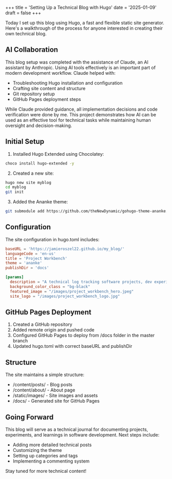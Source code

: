 +++
title = 'Setting Up a Technical Blog with Hugo'
date = '2025-01-09'
draft = false
+++

Today I set up this blog using Hugo, a fast and flexible static site generator. Here's a walkthrough of the process for anyone interested in creating their own technical blog.

## AI Collaboration

This blog setup was completed with the assistance of Claude, an AI assistant by Anthropic. Using AI tools effectively is an important part of modern development workflow. Claude helped with:

- Troubleshooting Hugo installation and configuration
- Crafting site content and structure
- Git repository setup
- GitHub Pages deployment steps

While Claude provided guidance, all implementation decisions and code verification were done by me. This project demonstrates how AI can be used as an effective tool for technical tasks while maintaining human oversight and decision-making.

## Initial Setup

1. Installed Hugo Extended using Chocolatey:

```bash
choco install hugo-extended -y
```

2. Created a new site:

```bash
hugo new site myblog
cd myblog
git init
```

3. Added the Ananke theme:

```bash
git submodule add https://github.com/theNewDynamic/gohugo-theme-ananke.git themes/ananke
```

## Configuration

The site configuration in hugo.toml includes:

```toml
baseURL = 'https://jamieroszel22.github.io/my_blog/'
languageCode = 'en-us'
title = 'Project Workbench'
theme = 'ananke'
publishDir = 'docs'

[params]
  description = "A technical log tracking software projects, dev experiments, and engineering insights."
  background_color_class = "bg-black"
  featured_image = "/images/project_workbench_hero.jpeg"
  site_logo = "/images/project_workbench_logo.jpg"
  ```

## GitHub Pages Deployment

1. Created a GitHub repository
2. Added remote origin and pushed code
3. Configured GitHub Pages to deploy from /docs folder in the master branch
4. Updated hugo.toml with correct baseURL and publishDir

## Structure

The site maintains a simple structure:

- /content/posts/ - Blog posts
- /content/about/ - About page
- /static/images/ - Site images and assets
- /docs/ - Generated site for GitHub Pages

## Going Forward

This blog will serve as a technical journal for documenting projects, experiments, and learnings in software development. Next steps include:

- Adding more detailed technical posts
- Customizing the theme
- Setting up categories and tags
- Implementing a commenting system

Stay tuned for more technical content!
